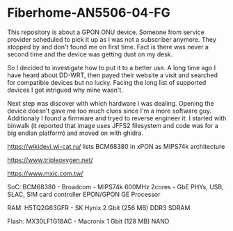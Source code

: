 # Fiberhome-AN5506-04-FG

This repository is about a GPON ONU device. Someone from service provider scheduled to pick it up as I was not a subscriber anymore. They stopped by and don't found me on first time. Fact is there was never a second time and the device was getting dust on my desk.

So I decided to investigate how to put it to a better use. A long time ago I have heard about DD-WRT, then payed their website a visit and searched for compatible devices but no lucky. Facing the long list of supported devices I got intrigued why mine wasn't.

Next step was discover with which hardware I was dealing. Opening the device doesn't gave me too much clues since I'm a more software guy. Additionaly I found a firmware and tryed to reverse engineer it. I started with binwalk (it reported that image uses JFFS2 filesystem and code was for a big endian platform) and moved on with ghidra.

https://wikidevi.wi-cat.ru/ lists BCM68380 in xPON as MIPS74k architecture

https://www.tripleoxygen.net/

https://www.mxic.com.tw/

SoC: BCM68380 - Broadcom - MIPS74k 600MHz 2cores - GbE PHYs, USB, SLAC, SIM card controller EPON/GPON GE Processor

RAM: H5TQ2G63GFR - SK Hynix 2 Gbit (256 MB) DDR3 SDRAM

Flash: MX30LF1G18AC - Macronix 1 Gbit (128 MB) NAND

